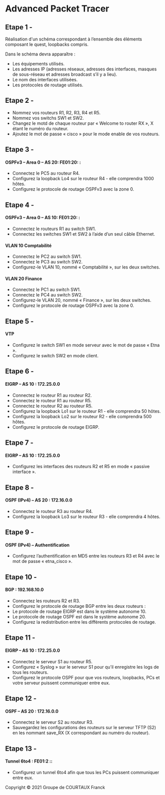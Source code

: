 # Advanced Packet Tracer 

## Etape 1 - 

Réalisation d'un schéma correspondant à l’ensemble des éléments composant le quest, loopbacks compris.

Dans le schéma devra apparaître :

- Les équipements utilisés.
- Les adresses IP (adresses réseaux, adresses des interfaces, masques de sous-réseau et adresses broadcast s’il y a lieu).
- Le nom des interfaces utilisées.
- Les protocoles de routage utilisés.

## Etape 2 - 

- Nommez vos routeurs R1, R2, R3, R4 et R5.
- Nommez vos switchs SW1 et SW2.
- Changez le motd de chaque routeur par « Welcome to router RX », X étant le numéro du routeur.
- Ajoutez le mot de passe « cisco » pour le mode enable de vos routeurs.

## Etape 3 -

#### OSPFv3 – Area 0 – AS 20: FE01:20: :

- Connectez le PC5 au routeur R4.
- Configurez la loopback Lo4 sur le routeur R4 - elle comprendra 1000 hôtes.
- Configurez le protocole de routage OSPFv3 avec la zone 0.

## Etape 4 -

#### OSPFv3 – Area 0 – AS 10: FE01:20: :

- Connectez le routeurs R1 au switch SW1.
- Connectez les switches SW1 et SW2 à l’aide d’un seul câble Ethernet.

#### VLAN 10 Comptabilité

- Connectez le PC2 au switch SW1.
- Connectez le PC3 au switch SW2.
- Configurez-le VLAN 10, nommé « Comptabilité », sur les deux switches.

#### VLAN 20 Finance

- Connectez le PC1 au switch SW1.
- Connectez le PC4 au switch SW2.
- Configurez-le VLAN 20, nommé « Finance », sur les deux switches.
- Configurez le protocole de routage OSPFv3 avec la zone 0.

## Etape 5 -

#### VTP

- Configurez le switch SW1 en mode serveur avec le mot de passe « Etna ».
- Configurez le switch SW2 en mode client.

## Etape 6 -

#### EIGRP – AS 10 : 172.25.0.0

- Connectez le routeur R1 au routeur R2.
- Connectez le routeur R1 au routeur R5.
- Connectez le routeur R2 au routeur R5.
- Configurez la loopback Lo1 sur le routeur R1 - elle comprendra 50 hôtes.
- Configurez la loopback Lo2 sur le routeur R2 - elle comprendra 500 hôtes.
- Configurez le protocole de routage EIGRP.

## Etape 7 -

#### EIGRP – AS 10 : 172.25.0.0

- Configurez les interfaces des routeurs R2 et R5 en mode « passive interface ».

## Etape 8 -

#### OSPF (IPv4) – AS 20 : 172.16.0.0

- Connectez le routeur R3 au routeur R4.
- Configurez la loopback Lo3 sur le routeur R3 - elle comprendra 4 hôtes.

## Etape 9 -

#### OSPF (IPv4) – Authentification

- Configurez l’authentification en MD5 entre les routeurs R3 et R4 avec le mot de passe « etna_cisco ».

## Etape 10 -

#### BGP : 192.168.10.0

- Connectez les routeurs R2 et R3.
- Configurez le protocole de routage BGP entre les deux routeurs :
- Le protocole de routage EIGRP est dans le système autonome 10.
- Le protocole de routage OSPF est dans le système autonome 20.
- Configurez la redistribution entre les différents protocoles de routage.

## Etape 11 -

#### EIGRP – AS 10 : 172.25.0.0

- Connectez le serveur S1 au routeur R5.
- Configurez « Syslog » sur le serveur S1 pour qu’il enregistre les logs de tous les routeurs.
- Configurez le protocole OSPF pour que vos routeurs, loopbacks, PCs et votre serveur puissent communiquer entre eux.

## Etape 12 -

#### OSPF – AS 20 : 172.16.0.0

- Connectez le serveur S2 au routeur R3.
- Sauvegardez les configurations des routeurs sur le serveur TFTP (S2) en les nommant save_RX (X correspondant au numéro du routeur).

## Etape 13 -

#### Tunnel 6to4 : FE01:2 ::

- Configurez un tunnel 6to4 afin que tous les PCs puissent communiquer entre eux.

Copyright © 2021 Groupe de COURTAUX Franck
